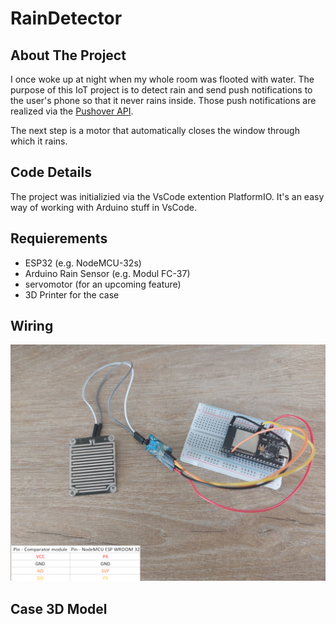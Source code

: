 # RainDetector

## About The Project

I once woke up at night when my whole room was flooted with water.
The purpose of this IoT project is to detect rain and send push notifications to the user's phone so that it never rains inside. 
Those push notifications are realized via the <a href="https://pushover.net"/>Pushover API</a>.

The next step is a motor that automatically closes the window through which it rains.

## Code Details

The project was initializied via the VsCode extention PlatformIO. It's an easy way of working with Arduino stuff in VsCode.

## Requierements

- ESP32 (e.g. NodeMCU-32s)
- Arduino Rain Sensor (e.g. Modul FC-37)
- servomotor (for an upcoming feature)
- 3D Printer for the case

## Wiring

![](img/layout.jpg)

## Case 3D Model
